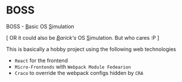 # BOSS
BOSS - <u>B</u>asic OS <u>S</u>imulation

[ OR it could also be *<u>B</u>arick's* OS <u>S</u>imulation. But who cares :P ]

This is basically a hobby project using the following web technologies
- `React` for the frontend
- `Micro-Frontends` with `Webpack Module Fedearion`
- `Craco` to override the webpack configs hidden by `CRA` 
